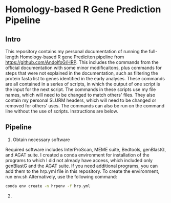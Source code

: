 # Homology-based R Gene Prediction Pipeline

## Intro

This repository contains my personal documentation of running the full-length Homology-based R gene Prediciton pipeline from https://github.com/AndolfoG/HRP. This includes the commands from the official documentation with some minor modificaitons, plus commands for steps that were not explained in the documentation, such as filtering the protein fasta list to genes identified in the early analyses. These commands are all contained in a series of scripts, in which the output of one script is the input for the next script. The commands in these scripts use my file names, which will need to be changed to match others' files. They also contain my personal SLURM headers, which will need to be changed or removed for others' uses. The commands can also be run on the command line without the use of scripts. Instructions are below.

## Pipeline

1. Obtain necessary software

Required software includes InterProScan, MEME suite, Bedtools, genBlastG, and AGAT suite. I created a conda environment for installation of the programs to which I did not already have access, which included only genBlastG and the AGAT suite. If you need additional programs, you can add them to the hrp.yml file in this repository.
To create the environment, run env.sh
Alternatively, use the following command:
```bash
conda env create -n hrpenv -f hrp.yml
```

2. 
